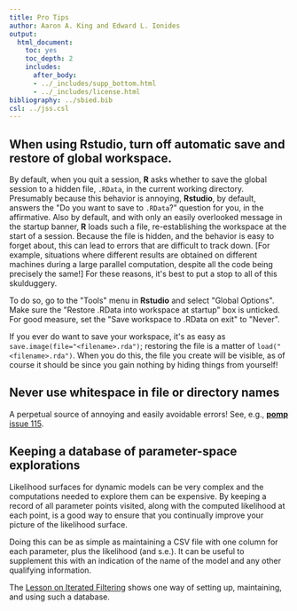 ```yaml
---
title: Pro Tips
author: Aaron A. King and Edward L. Ionides
output:
  html_document:
    toc: yes
    toc_depth: 2
    includes:
      after_body:
      - ../_includes/supp_bottom.html
      - ../_includes/license.html
bibliography: ../sbied.bib
csl: ../jss.csl
---
```



## When using **Rstudio**, turn off automatic save and restore of global workspace.

By default, when you quit a session, **R** asks whether to save the global session to a hidden file, `.RData`, in the current working directory.
Presumably because this behavior is annoying, **Rstudio**, by default, answers the "Do you want to save to `.RData`?" question for you, in the affirmative.
Also by default, and with only an easily overlooked message in the startup banner, **R** loads such a file, re-establishing the workspace at the start of a session.
Because the file is hidden, and the behavior is easy to forget about, this can lead to errors that are difficult to track down.
[For example, situations where different results are obtained on different machines during a large parallel computation, despite all the code being precisely the same!]
For these reasons, it's best to put a stop to all of this skulduggery.

To do so, go to the "Tools" menu in **Rstudio** and select "Global Options".
Make sure the "Restore .RData into workspace at startup" box is unticked.
For good measure, set the "Save workspace to .RData on exit" to "Never".

If you ever do want to save your workspace, it's as easy as `save.image(file="<filename>.rda")`;
restoring the file is a matter of `load("<filename>.rda")`.
When you do this, the file you create will be visible, as of course it should be since you gain nothing by hiding things from yourself!


## Never use whitespace in file or directory names

A perpetual source of annoying and easily avoidable errors!
See, e.g., [**pomp** issue 115](https://github.com/kingaa/pomp/issues/115).

## Keeping a database of parameter-space explorations

Likelihood surfaces for dynamic models can be very complex and the computations needed to explore them can be expensive.
By keeping a record of all parameter points visited, along with the computed likelihood at each point, is a good way to ensure that you continually improve your picture of the likelihood surface.

Doing this can be as simple as maintaining a CSV file with one column for each parameter, plus the likelihood (and s.e.).
It can be useful to supplement this with an indication of the name of the model and any other qualifying information.

The [Lesson on Iterated Filtering](../mif/index.html) shows one way of setting up, maintaining, and using such a database.
